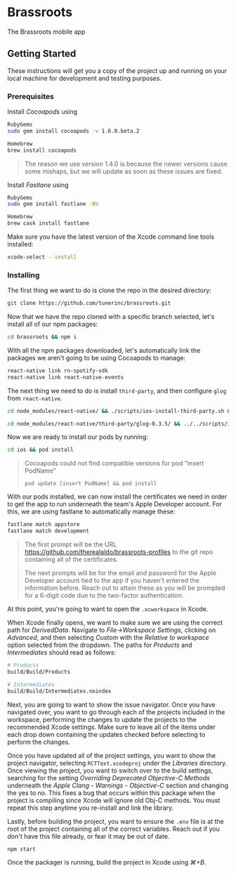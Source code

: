 # Brassroots

The Brassroots mobile app

## Getting Started

These instructions will get you a copy of the project up and running on your local machine for development and testing purposes.

### Prerequisites

Install *Cocoapods* using

```zsh
RubyGems
sudo gem install cocoapods -v 1.6.0.beta.2

Homebrew
brew install cocoapods
```

> The reason we use version 1.4.0 is because the newer versions cause some mishaps, but we will update as soon as these issues are fixed.

Install *Fastlane* using

```zsh
RubyGems
sudo gem install fastlane -NV

Homebrew
brew cask install fastlane
```

Make sure you have the latest version of the Xcode command line tools installed:

```zsh
xcode-select --install
```

### Installing

The first thing we want to do is clone the repo in the desired directory:

```zsh
git clone https://github.com/tunerinc/brassroots.git
```

Now that we have the repo cloned with a specific branch selected, let's install all of our npm packages:

```zsh
cd brassroots && npm i
```

With all the npm packages downloaded, let's automatically link the packages we aren't going to be using Cocoapods to manage:

```zsh
react-native link rn-spotify-sdk
react-native link react-native-events
```

The next thing we need to do is install `third-party`, and then configure `glog` from `react-native`.

```zsh
cd node_modules/react-native/ && ./scripts/ios-install-third-party.sh && cd ../../

cd node_modules/react-native/third-party/glog-0.3.5/ && ../../scripts/ios-configure-glog.sh && cd ../../../../
```

Now we are ready to install our pods by running:

```zsh
cd ios && pod install
```

> Cocoapods could not find compatible versions for pod "insert PodName"
>
> `pod update [insert PodName] && pod install`

With our pods installed, we can now install the certificates we need in order to get the app to run underneath the team's Apple Developer account. For this, we are using fastlane to automatically manage these:

```zsh
fastlane match appstore
fastlane match development
```

> The first prompt will be the URL <https://github.com/therealaldo/brassroots-profiles> to the git repo containing all of the certificates.
>
> The next prompts will be for the email and password for the Apple Developer account tied to the app if you haven't entered the information before. Reach out to attain these as you will be prompted for a 6-digit code due to the two-factor authentication.

At this point, you're going to want to open the `.xcworkspace` in Xcode.

When Xcode finally opens, we want to make sure we are using the correct path for *DerivedData*. Navigate to *File->Workspace Settings*, clicking on *Advanced*, and then selecting *Custom* with the *Relative to workspace* option selected from the dropdown. The paths for *Products* and *Intermediates* should read as follows:

```zsh
# Products
build/Build/Products

# Intermediates
build/Build/Intermediates.noindex
```

Next, you are going to want to show the issue navigator. Once you have navigated over, you want to go through each of the projects included in the workspace, performing the changes to update the projects to the recommended Xcode settings. Make sure to leave all of the items under each drop down containing the updates checked before selecting to perform the changes.

Once you have updated all of the project settings, you want to show the project navigator, selecting `RCTText.xcodeproj` under the *Libraries* directory. Once viewing the project, you want to switch over to the build settings, searching for the setting *Overriding Deprecated Objective-C Methods* underneath the *Apple Clang - Warnings - Objective-C* section and changing the yes to no. This fixes a bug that occurs within this package when the project is compiling since Xcode will ignore old Obj-C methods. You must repeat this step anytime you re-install and link the library.

Lastly, before building the project, you want to ensure the `.env` file is at the root of the project containing all of the correct variables. Reach out if you don't have this file already, or fear it may be out of date.

```zsh
npm start
```

Once the packager is running, build the project in Xcode using *⌘+B*.